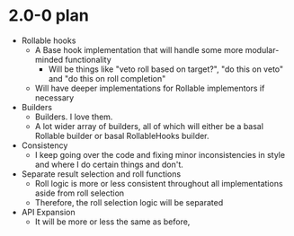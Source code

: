 # 2.0-0 plan
* Rollable hooks
  * A Base hook implementation that will handle some more modular-minded functionality
    * Will be things like "veto roll based on target?", "do this on veto" and "do this on roll completion"
  * Will have deeper implementations for Rollable implementors if necessary
* Builders
  * Builders. I love them.
  * A lot wider array of builders, all of which will either be a basal Rollable builder or basal RollableHooks builder.
* Consistency
  * I keep going over the code and fixing minor inconsistencies in style and where I do certain things and don't.
* Separate result selection and roll functions
  * Roll logic is more or less consistent throughout all implementations aside from roll selection
  * Therefore, the roll selection logic will be separated
* API Expansion
  * It will be more or less the same as before, 
